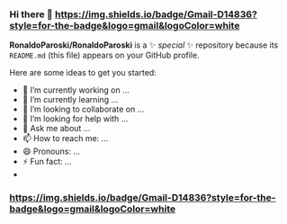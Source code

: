 ### Hi there 👋 https://img.shields.io/badge/Gmail-D14836?style=for-the-badge&logo=gmail&logoColor=white


**RonaldoParoski/RonaldoParoski** is a ✨ _special_ ✨ repository because its `README.md` (this file) appears on your GitHub profile.

Here are some ideas to get you started:

- 🔭 I’m currently working on ...
- 🌱 I’m currently learning ...
- 👯 I’m looking to collaborate on ...
- 🤔 I’m looking for help with ...
- 💬 Ask me about ...
- 📫 How to reach me: ...
- 😄 Pronouns: ...
- ⚡ Fun fact: ...
- 
### https://img.shields.io/badge/Gmail-D14836?style=for-the-badge&logo=gmail&logoColor=white
